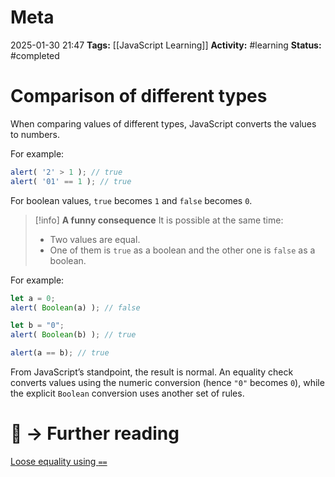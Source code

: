 # Meta
2025-01-30 21:47
**Tags:** [[JavaScript Learning]]
**Activity:** #learning 
**Status:** #completed 

# Comparison of different types
When comparing values of different types, JavaScript converts the values to numbers.

For example:
```JavaScript title:example.js
alert( '2' > 1 ); // true
alert( '01' == 1 ); // true
```

For boolean values, `true` becomes `1` and `false` becomes `0`.

> [!info] **A funny consequence**
> It is possible at the same time:
> 	- Two values are equal.
> 	- One of them is `true` as a boolean and the other one is `false` as a boolean.
> 

For example:
```JavaScript title:example.js
let a = 0;
alert( Boolean(a) ); // false

let b = "0";
alert( Boolean(b) ); // true

alert(a == b); // true
```

From JavaScript’s standpoint, the result is normal. An equality check converts values using the numeric conversion (hence `"0"` becomes `0`), while the explicit `Boolean` conversion uses another set of rules.

# 📑 → Further reading
[Loose equality using `==`](https://developer.mozilla.org/en-US/docs/Web/JavaScript/Equality_comparisons_and_sameness#loose_equality_using)
